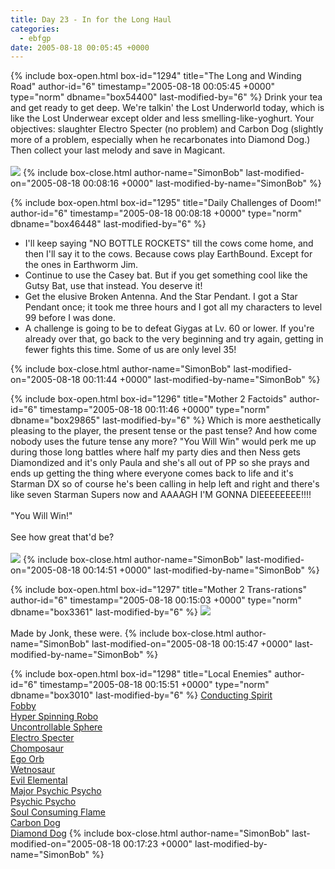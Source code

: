 ```yaml
---
title: Day 23 - In for the Long Haul
categories:
  - ebfgp
date: 2005-08-18 00:05:45 +0000
---
```

{% include box-open.html box-id="1294" title="The Long and Winding Road" author-id="6" timestamp="2005-08-18 00:05:45 +0000" type="norm" dbname="box54400" last-modified-by="6" %}
Drink your tea and get ready to get deep.  We're talkin' the Lost Underworld today, which is like the Lost Underwear except older and less smelling-like-yoghurt.  Your objectives: slaughter Electro Specter (no problem) and Carbon Dog (slightly more of a problem, especially when he recarbonates into Diamond Dog.)  Then collect your last melody and save in Magicant.<br />
<br />
<img src="http - //classic.starmen.net/ebfgp/img/eb23.png" />
{% include box-close.html author-name="SimonBob" last-modified-on="2005-08-18 00:08:16 +0000" last-modified-by-name="SimonBob" %}

{% include box-open.html box-id="1295" title="Daily Challenges of Doom!" author-id="6" timestamp="2005-08-18 00:08:18 +0000" type="norm" dbname="box46448" last-modified-by="6" %}
<ul>
<li>I'll keep saying "NO BOTTLE ROCKETS" till the cows come home, and then I'll say it to the cows. Because cows play EarthBound.  Except for the ones in Earthworm Jim.</li>
<li>Continue to use the Casey bat. But if you get something cool like the Gutsy Bat, use that instead. You deserve it!</li>
<li>Get the elusive Broken Antenna. And the Star Pendant. I got a Star Pendant once; it took me three hours and I got all my characters to level 99 before I was done.</li>
<li>A challenge is going to be to defeat Giygas at Lv. 60 or lower.  If you're already over that, go back to the very beginning and try again, getting in fewer fights this time.  Some of us are only level 35!</li>
</ul>
{% include box-close.html author-name="SimonBob" last-modified-on="2005-08-18 00:11:44 +0000" last-modified-by-name="SimonBob" %}

{% include box-open.html box-id="1296" title="Mother 2 Factoids" author-id="6" timestamp="2005-08-18 00:11:46 +0000" type="norm" dbname="box29865" last-modified-by="6" %}
Which is more aesthetically pleasing to the player, the present tense or the past tense?  And how come nobody uses the future tense any more?  "You Will Win" would perk me up during those long battles where half my party dies and then Ness gets Diamondized and it's only Paula and she's all out of PP so she prays and ends up getting the thing where everyone comes back to life and it's Starman DX so of course he's been calling in help left and right and there's like seven Starman Supers now and AAAAGH I'M GONNA DIEEEEEEEE!!!!<br />
<br />
"You Will Win!"<br />
<br />
See how great that'd be?<br />
<br />
<img src="http - //classic.starmen.net/ebfgp/img/mo23.gif" />
{% include box-close.html author-name="SimonBob" last-modified-on="2005-08-18 00:14:51 +0000" last-modified-by-name="SimonBob" %}

{% include box-open.html box-id="1297" title="Mother 2 Trans-rations" author-id="6" timestamp="2005-08-18 00:15:03 +0000" type="norm" dbname="box3361" last-modified-by="6" %}
<img src="http - //classic.starmen.net/ebfgp/trans/tr23.gif" /><br />
<br />
Made by Jonk, these were.
{% include box-close.html author-name="SimonBob" last-modified-on="2005-08-18 00:15:47 +0000" last-modified-by-name="SimonBob" %}

{% include box-open.html box-id="1298" title="Local Enemies" author-id="6" timestamp="2005-08-18 00:15:51 +0000" type="norm" dbname="box3010" last-modified-by="6" %}
<a href="/mother2/ebdb/enemies.php?enemy=18">Conducting Spirit</a><br />
<a href="/mother2/ebdb/enemies.php?enemy=98">Fobby</a><br />
<a href="/mother2/ebdb/enemies.php?enemy=52">Hyper Spinning Robo</a><br />
<a href="/mother2/ebdb/enemies.php?enemy=70">Uncontrollable Sphere</a><br />
<a href="/mother2/ebdb/enemies.php?enemy=115">Electro Specter</a><br />
<a href="/mother2/ebdb/enemies.php?enemy=35">Chomposaur</a><br />
<a href="/mother2/ebdb/enemies.php?enemy=126">Ego Orb</a><br />
<a href="/mother2/ebdb/enemies.php?enemy=34">Wetnosaur</a><br />
<a href="/mother2/ebdb/enemies.php?enemy=19">Evil Elemental</a><br />
<a href="/mother2/ebdb/enemies.php?enemy=142">Major Psychic Psycho</a><br />
<a href="/mother2/ebdb/enemies.php?enemy=141">Psychic Psycho</a><br />
<a href="/mother2/ebdb/enemies.php?enemy=146">Soul Consuming Flame</a><br />
<a href="/mother2/ebdb/enemies.php?enemy=26">Carbon Dog</a><br />
<a href="/mother2/ebdb/enemies.php?enemy=82">Diamond Dog</a>
{% include box-close.html author-name="SimonBob" last-modified-on="2005-08-18 00:17:23 +0000" last-modified-by-name="SimonBob" %}
